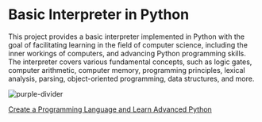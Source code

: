 # Basic Interpreter in Python

This project provides a basic interpreter implemented in Python with the goal of facilitating learning in the field of computer science, including the inner workings of computers, and advancing Python programming skills. The interpreter covers various fundamental concepts, such as logic gates, computer arithmetic, computer memory, programming principles, lexical analysis, parsing, object-oriented programming, data structures, and more.


![purple-divider](https://user-images.githubusercontent.com/7065401/52071927-c1cd7100-2562-11e9-908a-dde91ba14e59.png)

[Create a Programming Language and Learn Advanced Python](https://www.youtube.com/watch?v=1WpKsY9LBlY)